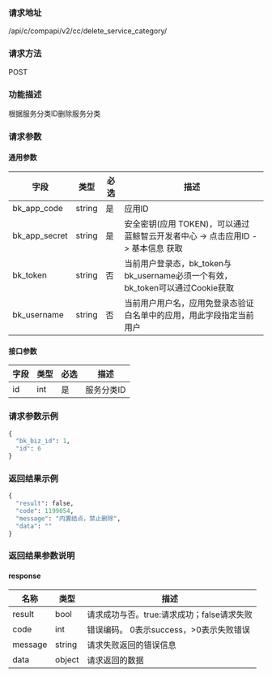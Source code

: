 
### 请求地址

/api/c/compapi/v2/cc/delete_service_category/



### 请求方法

POST


### 功能描述

根据服务分类ID删除服务分类

### 请求参数


#### 通用参数

| 字段 | 类型 | 必选 |  描述 |
|-----------|------------|--------|------------|
| bk_app_code  |  string    | 是 | 应用ID     |
| bk_app_secret|  string    | 是 | 安全密钥(应用 TOKEN)，可以通过 蓝鲸智云开发者中心 -&gt; 点击应用ID -&gt; 基本信息 获取 |
| bk_token     |  string    | 否 | 当前用户登录态，bk_token与bk_username必须一个有效，bk_token可以通过Cookie获取 |
| bk_username  |  string    | 否 | 当前用户用户名，应用免登录态验证白名单中的应用，用此字段指定当前用户 |

#### 接口参数

| 字段                 |  类型      | 必选	   |  描述                 |
|----------------------|------------|--------|-----------------------|
| id            | int  | 是   | 服务分类ID |

### 请求参数示例

```python
{
  "bk_biz_id": 1,
  "id": 6
}
```

### 返回结果示例

```python
{
  "result": false,
  "code": 1199054,
  "message": "内置结点，禁止删除",
  "data": ""
}
```

### 返回结果参数说明

#### response

| 名称  | 类型  | 描述 |
|---|---|---|
| result | bool | 请求成功与否。true:请求成功；false请求失败 |
| code | int | 错误编码。 0表示success，>0表示失败错误 |
| message | string | 请求失败返回的错误信息 |
| data | object | 请求返回的数据 |